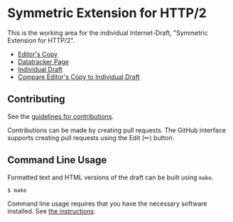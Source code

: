 # Symmetric Extension for HTTP/2

This is the working area for the individual Internet-Draft, "Symmetric Extension for HTTP/2".

* [Editor's Copy](https://joshco.github.io/symmetric_h2/#go.draft-joshco-http2-symmetric.html)
* [Datatracker Page](https://datatracker.ietf.org/doc/draft-joshco-http2-symmetric)
* [Individual Draft](https://datatracker.ietf.org/doc/html/draft-joshco-http2-symmetric)
* [Compare Editor's Copy to Individual Draft](https://joshco.github.io/symmetric_h2/#go.draft-joshco-http2-symmetric.diff)


## Contributing

See the
[guidelines for contributions](https://github.com/joshco/symmetric_h2/blob/main/CONTRIBUTING.md).

Contributions can be made by creating pull requests.
The GitHub interface supports creating pull requests using the Edit (✏) button.


## Command Line Usage

Formatted text and HTML versions of the draft can be built using `make`.

```sh
$ make
```

Command line usage requires that you have the necessary software installed.  See
[the instructions](https://github.com/martinthomson/i-d-template/blob/main/doc/SETUP.md).

